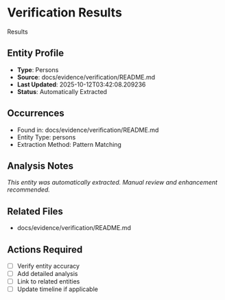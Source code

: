 # Verification Results
Results

## Entity Profile
- **Type**: Persons
- **Source**: docs/evidence/verification/README.md
- **Last Updated**: 2025-10-12T03:42:08.209236
- **Status**: Automatically Extracted

## Occurrences
- Found in: docs/evidence/verification/README.md
- Entity Type: persons
- Extraction Method: Pattern Matching

## Analysis Notes
*This entity was automatically extracted. Manual review and enhancement recommended.*

## Related Files
- docs/evidence/verification/README.md

## Actions Required
- [ ] Verify entity accuracy
- [ ] Add detailed analysis
- [ ] Link to related entities
- [ ] Update timeline if applicable

